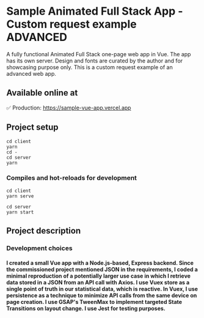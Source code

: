 # Sample Animated Full Stack App - Custom request example ADVANCED

A fully functional Animated Full Stack one-page web app in Vue. The app has its own server. Design and fonts are curated by the author and for showcasing purpose only. This is a custom request example of an advanced web app.

## Available online at

✅ Production: https://sample-vue-app.vercel.app

## Project setup

```
cd client
yarn
cd -
cd server
yarn
```

### Compiles and hot-reloads for development

```
cd client
yarn serve

cd server
yarn start
```

## Project description

### Development choices

#### I created a small Vue app with a Node.js-based, Express backend. Since the commissioned project mentioned JSON in the requirements, I coded a minimal reproduction of a potentially larger use case in which I retrieve data stored in a JSON from an API call with Axios. I use Vuex store as a single point of truth in our statistical data, which is reactive. In Vuex, I use persistence as a technique to minimize API calls from the same device on page creation. I use GSAP's TweenMax to implement targeted State Transitions on layout change. I use Jest for testing purposes.
